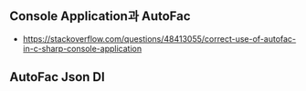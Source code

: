## Console Application과 AutoFac
- https://stackoverflow.com/questions/48413055/correct-use-of-autofac-in-c-sharp-console-application

## AutoFac Json DI

